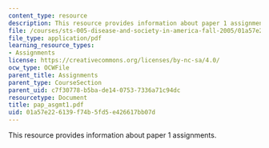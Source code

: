 ```yaml
---
content_type: resource
description: This resource provides information about paper 1 assignments.
file: /courses/sts-005-disease-and-society-in-america-fall-2005/01a57e226139f74b5fd5e426617bb07d_pap_asgmt1.pdf
file_type: application/pdf
learning_resource_types:
- Assignments
license: https://creativecommons.org/licenses/by-nc-sa/4.0/
ocw_type: OCWFile
parent_title: Assignments
parent_type: CourseSection
parent_uid: c7f30778-b5ba-de14-0753-7336a71c94dc
resourcetype: Document
title: pap_asgmt1.pdf
uid: 01a57e22-6139-f74b-5fd5-e426617bb07d
---
```

This resource provides information about paper 1 assignments.
